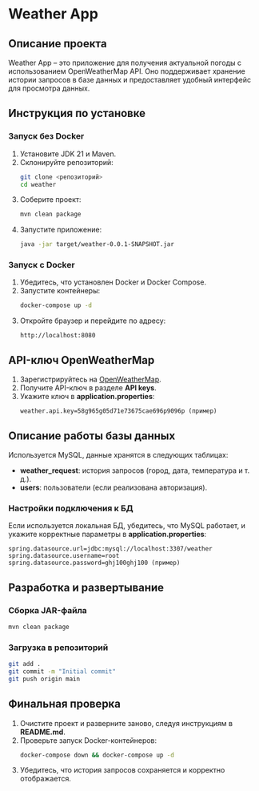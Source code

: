 # Weather App

## Описание проекта
Weather App – это приложение для получения актуальной погоды с использованием OpenWeatherMap API. Оно поддерживает хранение истории запросов в базе данных и предоставляет удобный интерфейс для просмотра данных.

## Инструкция по установке

### Запуск без Docker
1. Установите JDK 21 и Maven.
2. Склонируйте репозиторий:
   ```sh
   git clone <репозиторий>
   cd weather
   ```
3. Соберите проект:
   ```sh
   mvn clean package
   ```
4. Запустите приложение:
   ```sh
   java -jar target/weather-0.0.1-SNAPSHOT.jar
   ```

### Запуск с Docker
1. Убедитесь, что установлен Docker и Docker Compose.
2. Запустите контейнеры:
   ```sh
   docker-compose up -d
   ```
3. Откройте браузер и перейдите по адресу:
   ```
   http://localhost:8080
   ```

## API-ключ OpenWeatherMap
1. Зарегистрируйтесь на [OpenWeatherMap](https://openweathermap.org/).
2. Получите API-ключ в разделе **API keys**.
3. Укажите ключ в **application.properties**:
   ```properties
   weather.api.key=58g965g05d71e73675cae696р9096р (пример)
   ```

## Описание работы базы данных
Используется MySQL, данные хранятся в следующих таблицах:

- **weather_request**: история запросов (город, дата, температура и т. д.).
- **users**: пользователи (если реализована авторизация).

### Настройки подключения к БД
Если используется локальная БД, убедитесь, что MySQL работает, и укажите корректные параметры в **application.properties**:

```properties
spring.datasource.url=jdbc:mysql://localhost:3307/weather
spring.datasource.username=root
spring.datasource.password=ghj100ghj100 (пример)
```

## Разработка и развертывание

### Сборка JAR-файла
```sh
mvn clean package
```

### Загрузка в репозиторий
```sh
git add .
git commit -m "Initial commit"
git push origin main
```

## Финальная проверка
1. Очистите проект и разверните заново, следуя инструкциям в **README.md**.
2. Проверьте запуск Docker-контейнеров:
   ```sh
   docker-compose down && docker-compose up -d
   ```
3. Убедитесь, что история запросов сохраняется и корректно отображается.

